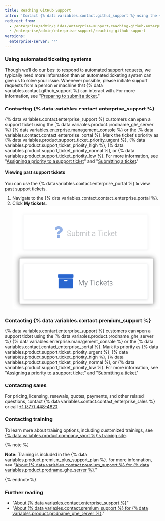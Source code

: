 ```yaml
---
title: Reaching GitHub Support
intro: 'Contact {% data variables.contact.github_support %} using the {% data variables.product.prodname_ghe_server %} {% data variables.enterprise.management_console %} or the support portal.'
redirect_from:
  - /enterprise/admin/guides/enterprise-support/reaching-github-enterprise-support/
  - /enterprise/admin/enterprise-support/reaching-github-support
versions:
  enterprise-server: '*'
---
```


### Using automated ticketing systems

Though we'll do our best to respond to automated support requests, we typically need more information than an automated ticketing system can give us to solve your issue. Whenever possible, please initiate support requests from a person or machine that {% data variables.contact.github_support %} can interact with. For more information, see "[Preparing to submit a ticket](/enterprise/admin/guides/enterprise-support/preparing-to-submit-a-ticket)."

### Contacting {% data variables.contact.enterprise_support %}

{% data variables.contact.enterprise_support %} customers can open a support ticket using the {% data variables.product.prodname_ghe_server %} {% data variables.enterprise.management_console %} or the {% data variables.contact.contact_enterprise_portal %}. Mark the ticket's priority as {% data variables.product.support_ticket_priority_urgent %}, {% data variables.product.support_ticket_priority_high %}, {% data variables.product.support_ticket_priority_normal %}, or {% data variables.product.support_ticket_priority_low %}. For more information, see "[Assigning a priority to a support ticket](/enterprise/admin/guides/enterprise-support/about-github-enterprise-support#assigning-a-priority-to-a-support-ticket)" and "[Submitting a ticket](/enterprise/admin/guides/enterprise-support/submitting-a-ticket)."

#### Viewing past support tickets

You can use the {% data variables.contact.enterprise_portal %} to view past support tickets.

1. Navigate to the {% data variables.contact.contact_enterprise_portal %}.
2. Click **My tickets**.
![View past submitted tickets](/assets/images/enterprise/support/view-past-tickets.png)

### Contacting {% data variables.contact.premium_support %}

{% data variables.contact.enterprise_support %} customers can open a support ticket using the {% data variables.product.prodname_ghe_server %} {% data variables.enterprise.management_console %} or the {% data variables.contact.contact_enterprise_portal %}. Mark its priority as {% data variables.product.support_ticket_priority_urgent %}, {% data variables.product.support_ticket_priority_high %}, {% data variables.product.support_ticket_priority_normal %}, or {% data variables.product.support_ticket_priority_low %}. For more information, see "[Assigning a priority to a support ticket](/enterprise/admin/guides/enterprise-support/about-github-premium-support-for-github-enterprise-server#assigning-a-priority-to-a-support-ticket)" and "[Submitting a ticket](/enterprise/admin/guides/enterprise-support/submitting-a-ticket)."

### Contacting sales

For pricing, licensing, renewals, quotes, payments, and other related questions, contact {% data variables.contact.contact_enterprise_sales %} or call [+1 (877) 448-4820](tel:+1-877-448-4820).

### Contacting training

To learn more about training options, including customized trainings, see [{% data variables.product.company_short %}'s training site](https://services.github.com/).

{% note %}

**Note:** Training is included in the {% data variables.product.premium_plus_support_plan %}. For more information, see "[About {% data variables.contact.premium_support %} for {% data variables.product.prodname_ghe_server %}](/enterprise/admin/guides/enterprise-support/about-github-premium-support-for-github-enterprise-server)."

{% endnote %}

### Further reading

- "[About {% data variables.contact.enterprise_support %}](/enterprise/admin/guides/enterprise-support/about-github-enterprise-support)"
- "[About {% data variables.contact.premium_support %} for {% data variables.product.prodname_ghe_server %}](/enterprise/admin/guides/enterprise-support/about-github-premium-support-for-github-enterprise-server)."
